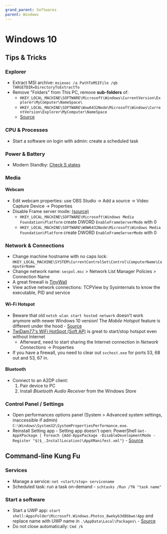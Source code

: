 ```yaml
---
grand_parent: Softwares
parent: Windows
---
```


# Windows 10

## Tips & Tricks

### Explorer

* Extract MSI archive: `msiexec /a PathToMSIFile /qb TARGETDIR=DirectoryToExtractTo`
* Remove "Folders" from This PC, remove **sub-folders** of:
    * `HKEY_LOCAL_MACHINE\SOFTWARE\Microsoft\Windows\CurrentVersion\Explorer\MyComputer\NameSpace\`
    * `HKEY_LOCAL_MACHINE\SOFTWARE\Wow6432Node\Microsoft\Windows\CurrentVersion\Explorer\MyComputer\NameSpace`
    * [Source](https://www.howtogeek.com/222057/how-to-remove-the-folders-from-%E2%80%9Cthis-pc%E2%80%9D-on-windows-10/)

### CPU & Processes

* Start a software on login with admin: create a scheduled task

### Power & Battery

* Modern Standby: [Check S states](https://www.laptopmag.com/articles/how-to-use-modern-standby)

### Media

#### Webcam

* Edit webcam properties: use OBS Studio → Add a source → Video Capture Device → Properties
* Disable Frame server mode: [(source)](https://www.winhelponline.com/blog/webcam-anniversary-update-windows-10-yuys-standard/)
    * `HKEY_LOCAL_MACHINE\SOFTWARE\Microsoft\Windows Media Foundation\Platform` create DWORD `EnableFrameServerMode` with 0
    * `HKEY_LOCAL_MACHINE\SOFTWARE\WOW6432Node\Microsoft\Windows Media Foundation\Platform` create DWORD `EnableFrameServerMode` with 0

### Network & Connections

* Change machine hostname with no caps lock: `HKEY_LOCAL_MACHINE\SYSTEM\CurrentControlSet\Control\ComputerName\ComputerName`
* Change network name: `secpol.msc` > Network List Manager Policies > Connection Name
* A great firewall is [TinyWall](https://tinywall.pados.hu/)
* View active network connections: TCPView by Sysinternals to know the executable, PID and service

#### Wi-Fi Hotspot

* Beware that old `netsh wlan start hosted network` doesn't work anymore with newer Windows 10 version! The *Mobile Hotspot* feature is different under the hood - [Source](https://stackoverflow.com/questions/41829382/wlanhostednetworkstartusing-or-how-windows-10-builtin-mobile-hotspot-works)
* [TwiDam77's WiFi HotSpot (Soft AP)](https://www.microsoft.com/en-us/p/wifi-hotspot-soft-ap/9n0bhfm56zlm?activetab=pivot:overviewtab) is great to start/stop hotspot even without Internet
    * Afterward, need to start sharing the Internet connection in *Network Connections* → Properties
* If you have a firewall, you need to clear out `svchost.exe` for ports 53, 68 out and 53, 67 in.

#### Bluetooth

* Connect to an A2DP client:
    1. Pair device to PC
    1. Install *Bluetooth Audio Receiver* from the Windows Store

### Control Panel / Settings

* Open performances options panel (System > Advanced system settings, inaccessible if admin) `C:\Windows\System32\SystemPropertiesPerformance.exe`.
* Reinstall Setting app - Setting app doesn't open: PowerShell `Get-AppXPackage | Foreach {Add-AppxPackage -DisableDevelopmentMode -Register "$($_.InstallLocation)\AppXManifest.xml"}` - [Source](https://www.maketecheasier.com/fix-settings-app-not-working-in-windows-10/)

## Command-line Kung Fu

### Services

* Manage a service: `net <start/stop> servicename`
* Scheduled task: run a task on-demand - `schtasks /Run /TN "task name"`

### Start a software

* Start a UWP app: `start shell:AppsFolder\Microsoft.Windows.Photos_8wekyb3d8bbwe!App` and replace name with UWP name in `.\AppData\Local\Packages\` - [Source](https://stackoverflow.com/questions/13257571/call-command-vs-start-with-wait-option)
* Do not close automatically: `Cmd /k`
